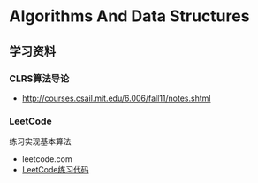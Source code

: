# Algorithms And Data Structures

## 学习资料
### CLRS算法导论
* http://courses.csail.mit.edu/6.006/fall11/notes.shtml

### LeetCode
练习实现基本算法
* leetcode.com
* [LeetCode练习代码](https://github.com/strint/littleWheels/tree/master/AlgorithmsAndDataStructures/LeetCode)
